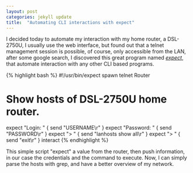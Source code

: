```yaml
---
layout: post
categories: jekyll update
title:  "Automating CLI interactions with expect"
---
```



I decided today to automate my interaction with my home router, a DSL-2750U, I usually use the web interface, but found out that a telnet management session is possible, of course, only accessible from the LAN, after some google search, I discovered this great program named [*expect*](https://linux.die.net/man/1/expect), that automate interaction with any other CLI based programs.


{% highlight bash %}
#!/usr/bin/expect
spawn telnet Router 
# Show hosts of DSL-2750U home router.
expect "Login: " { send "USERNAME\r" }
expect "Password: " { send "PASSWORD\r" }
expect "> " { send "lanhosts show all\r" }
expect "> " { send "exit\r" }
interact
{% endhighlight %}


This simple script "expect" a value from the router, then push information, in our case the credentials and the command to execute.
Now, I can simply parse the hosts with grep, and have a better overview of my network.
